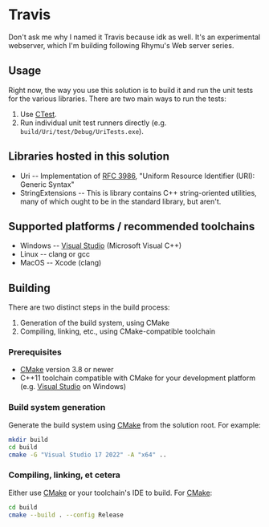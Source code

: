 # Travis

Don't ask me why I named it Travis because idk as well. It's an experimental webserver, which I'm building following Rhymu's Web server series.

## Usage

Right now, the way you use this solution is to build it and run the unit tests for the various libraries.  There are two main ways to run the tests:

1. Use [CTest](https://cmake.org/cmake/help/latest/module/CTest.html).
2. Run individual unit test runners directly (e.g. `build/Uri/test/Debug/UriTests.exe`).

## Libraries hosted in this solution

* Uri -- Implementation of [RFC 3986](https://tools.ietf.org/html/rfc3986),
  "Uniform Resource Identifier (URI): Generic Syntax"
* StringExtensions -- This is library contains C++ string-oriented utilities, many of which ought to
be in the standard library, but aren't.

## Supported platforms / recommended toolchains

* Windows -- [Visual Studio](https://www.visualstudio.com/) (Microsoft Visual C++)
* Linux -- clang or gcc
* MacOS -- Xcode (clang)

## Building

There are two distinct steps in the build process:

1. Generation of the build system, using CMake
2. Compiling, linking, etc., using CMake-compatible toolchain

### Prerequisites

* [CMake](https://cmake.org/) version 3.8 or newer
* C++11 toolchain compatible with CMake for your development platform (e.g. [Visual Studio](https://www.visualstudio.com/) on Windows)

### Build system generation

Generate the build system using [CMake](https://cmake.org/) from the solution root.  For example:

```bash
mkdir build
cd build
cmake -G "Visual Studio 17 2022" -A "x64" ..
```

### Compiling, linking, et cetera

Either use [CMake](https://cmake.org/) or your toolchain's IDE to build.
For [CMake](https://cmake.org/):

```bash
cd build
cmake --build . --config Release
```
